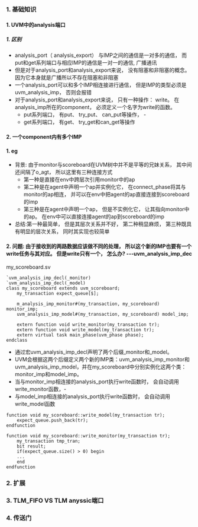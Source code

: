 ### 1. 基础知识
#### 1. UVM中的analysis端口
##### 1. 区别
- analysis_port（ analysis_export） 与IMP之间的通信是一对多的通信， 而put和get系列端口与相应IMP的通信是一对一的通信, 广播通讯
- 但是对于analysis_port和analysis_export来说， 没有阻塞和非阻塞的概念。因为它本身就是广播所以不存在阻塞和非阻塞
- 一个analysis_port可以和多个IMP相连接进行通信， 但是IMP的类型必须是uvm_analysis_imp， 否则会报错
- 对于analysis_port和analysis_export来说， 只有一种操作： write。 在analysis_imp所在的component， 必须定义一个名字为write的函数。
   - put系列端口， 有put、 try_put、 can_put等操作， -
   - get系列端口， 有get、 try_get和can_get等操作
  
#### 2. 一个component内有多个IMP
#### 1. eg
- 背景: 由于monitor与scoreboard在UVM树中并不是平等的兄妹关系， 其中间还间隔了o_agt， 所以这里有三种连接方式
  -  第一种是直接在env中跨层次引用monitor中的ap
  -  第二种是在agent中声明一个ap并实例化它， 在connect_phase将其与monitor的ap相连， 并可以在env中把agent的ap直接连接到scoreboard的imp
  -  第三种是在agent中声明一个ap， 但是不实例化它， 让其指向monitor中的ap。 在env中可以直接连接agent的ap到scoreboard的imp
- 总结:第一种最简单， 但是其层次关系并不好， 第二种稍显麻烦， 第三种既具有明显的层次关系， 同时其实现也较简单
#### 2. 问题: 由于接收到的两路数据应该做不同的处理， 所以这个新的IMP也要有一个write任务与其对应。 但是write只有一个， 怎么办? ---uvm_analysis_imp_dec
my_scoreboard.sv
~~~
`uvm_analysis_imp_decl(_monitor)
`uvm_analysis_imp_decl(_model)
class my_scoreboard extends uvm_scoreboard;
	my_transaction expect_queue[$];

	m_analysis_imp_monitor#(my_transaction, my_scoreboard) monitor_imp;
	uvm_analysis_imp_model#(my_transaction, my_scoreboard) model_imp;

	extern function void write_monitor(my_transaction tr);
	extern function void write_model(my_transaction tr);
	extern virtual task main_phase(uvm_phase phase);
endclass
~~~

- 通过宏uvm_analysis_imp_decl声明了两个后缀_monitor和_model。
- UVM会根据这两个后缀定义两个新的IMP类：uvm_analysis_imp_monitor和uvm_analysis_imp_model，并在my_scoreboard中分别实例化这两个类： monitor_imp和model_imp。
- 当与monitor_imp相连接的analysis_port执行write函数时， 会自动调用write_monitor函数，-
- 与model_imp相连接的analysis_port执行write函数时， 会自动调用write_model函数
~~~
function void my_scoreboard::write_model(my_transaction tr);
	expect_queue.push_back(tr);
endfunction

function void my_scoreboard::write_monitor(my_transaction tr);
	my_transaction tmp_tran;
	bit result;
	if(expect_queue.size() > 0) begin
	...
	end
endfunction
~~~

### 2. 扩展
### 3. TLM_FIFO VS TLM anyssic端口
### 4. 传送门

